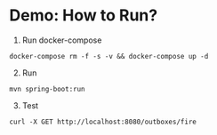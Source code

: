 # Demo: How to Run?

1. Run docker-compose

```
docker-compose rm -f -s -v && docker-compose up -d
```

2. Run

```
mvn spring-boot:run
```

3. Test

```
curl -X GET http://localhost:8080/outboxes/fire
```
